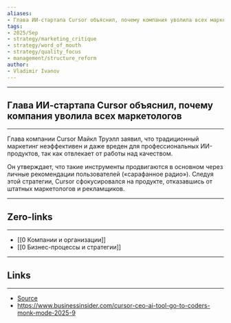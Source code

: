 ```yaml
---
aliases: 
- Глава ИИ-стартапа Cursor объяснил, почему компания уволила всех маркетологов 
tags:
- 2025/Sep
- strategy/marketing_critique
- strategy/word_of_mouth
- strategy/quality_focus
- management/structure_reform
author:
- Vladimir Ivanov
---
```

-----
##  Глава ИИ-стартапа Cursor объяснил, почему компания уволила всех маркетологов 
-----
Глава компании Cursor Майкл Труэлл заявил, что традиционный маркетинг неэффективен и даже вреден для профессиональных ИИ-продуктов, так как отвлекает от работы над качеством. 

Он утверждает, что такие инструменты продвигаются в основном через личные рекомендации пользователей («сарафанное радио»). Следуя этой стратегии, Cursor сфокусировался на продукте, отказавшись от штатных маркетологов и рекламщиков.

---
## Zero-links
---
- [[0 Компании и организации]]
- [[0 Бизнес-процессы и стратегии]]

---
## Links
---
- [Source](https://t.me/turboproject/2052)
- https://www.businessinsider.com/cursor-ceo-ai-tool-go-to-coders-monk-mode-2025-9